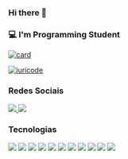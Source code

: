 ### Hi there 👋

### 💻 I'm Programming Student

[![card](https://github-readme-stats.vercel.app/api?username=natanaeldeveloper&theme=radical&show_icons=true)](https://github.com/natanaeldeveloper/)

[![iuricode](https://github-readme-stats.vercel.app/api/top-langs/?username=natanaeldeveloper&hide=html&layout=compact&theme=radical)](https://github.com/natanaeldeveloper/)

### Redes Sociais

<a href="https://www.linkedin.com/in/natanael-oliveira-martins/">
  <img src="https://img.shields.io/badge/LinkedIn-0077B5?style=for-the-badge&logo=linkedin&logoColor=white" />
</a>

<a href="https://gitlab.com/natanaeldeveloper">
  <img src="https://img.shields.io/badge/GitLab-330F63?style=for-the-badge&logo=gitlab&logoColor=white" />
</a>

### Tecnologias
![](https://img.shields.io/badge/HTML5-E34F26?style=for-the-badge&logo=html5&logoColor=white)
![](https://img.shields.io/badge/CSS3-1572B6?style=for-the-badge&logo=css3&logoColor=white)
![](https://img.shields.io/badge/Sass-CC6699?style=for-the-badge&logo=sass&logoColor=white)
![](https://img.shields.io/badge/Bootstrap-563D7C?style=for-the-badge&logo=bootstrap&logoColor=white)
![](https://img.shields.io/badge/JavaScript-F7DF1E?style=for-the-badge&logo=javascript&logoColor=black)
![](https://img.shields.io/badge/Laravel-FF2D20?style=for-the-badge&logo=laravel&logoColor=white)
![](https://img.shields.io/badge/Git-E34F26?style=for-the-badge&logo=git&logoColor=white)
![](https://img.shields.io/badge/MySQL-00000F?style=for-the-badge&logo=mysql&logoColor=white)
![](https://img.shields.io/badge/PostgreSQL-316192?style=for-the-badge&logo=postgresql&logoColor=white)
![](https://img.shields.io/badge/Java-ED8B00?style=for-the-badge&logo=java&logoColor=white)
![](https://img.shields.io/badge/TypeScript-007ACC?style=for-the-badge&logo=typescript&logoColor=white)

